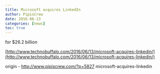 ```yaml
---
title: Microsoft acquires LinkedIn
author: PipisCrew
date: 2016-06-13
categories: [news]
toc: true
---
```


for $26.2 billion

[http://www.technobuffalo.com/2016/06/13/microsoft-acquires-linkedin/](http://www.technobuffalo.com/2016/06/13/microsoft-acquires-linkedin/)

origin - http://www.pipiscrew.com/?p=5827 microsoft-acquires-linkedin